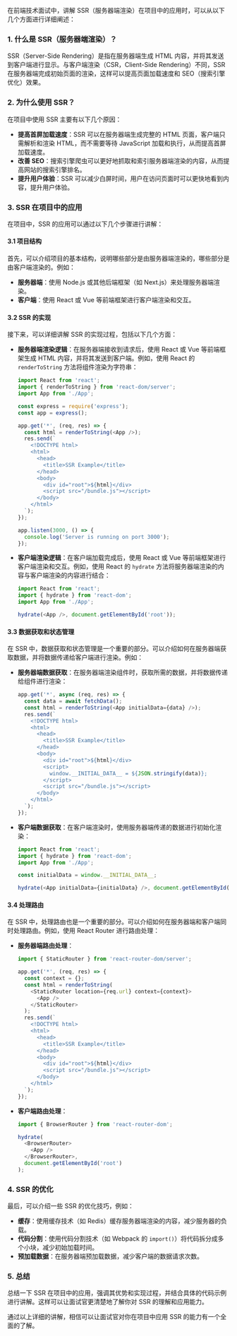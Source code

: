 在前端技术面试中，讲解 SSR（服务器端渲染）在项目中的应用时，可以从以下几个方面进行详细阐述：

### 1. 什么是 SSR（服务器端渲染）？

SSR（Server-Side Rendering）是指在服务器端生成 HTML 内容，并将其发送到客户端进行显示。与客户端渲染（CSR，Client-Side Rendering）不同，SSR 在服务器端完成初始页面的渲染，这样可以提高页面加载速度和 SEO（搜索引擎优化）效果。

### 2. 为什么使用 SSR？

在项目中使用 SSR 主要有以下几个原因：

- **提高首屏加载速度**：SSR 可以在服务器端生成完整的 HTML 页面，客户端只需解析和渲染 HTML，而不需要等待 JavaScript 加载和执行，从而提高首屏加载速度。
- **改善 SEO**：搜索引擎爬虫可以更好地抓取和索引服务器端渲染的内容，从而提高网站的搜索引擎排名。
- **提升用户体验**：SSR 可以减少白屏时间，用户在访问页面时可以更快地看到内容，提升用户体验。

### 3. SSR 在项目中的应用

在项目中，SSR 的应用可以通过以下几个步骤进行讲解：

#### 3.1 项目结构

首先，可以介绍项目的基本结构，说明哪些部分是由服务器端渲染的，哪些部分是由客户端渲染的。例如：

- **服务器端**：使用 Node.js 或其他后端框架（如 Next.js）来处理服务器端渲染。
- **客户端**：使用 React 或 Vue 等前端框架进行客户端渲染和交互。

#### 3.2 SSR 的实现

接下来，可以详细讲解 SSR 的实现过程，包括以下几个方面：

- **服务器端渲染逻辑**：在服务器端接收到请求后，使用 React 或 Vue 等前端框架生成 HTML 内容，并将其发送到客户端。例如，使用 React 的 `renderToString` 方法将组件渲染为字符串：
  ```javascript
  import React from 'react';
  import { renderToString } from 'react-dom/server';
  import App from './App';

  const express = require('express');
  const app = express();

  app.get('*', (req, res) => {
    const html = renderToString(<App />);
    res.send(`
      <!DOCTYPE html>
      <html>
        <head>
          <title>SSR Example</title>
        </head>
        <body>
          <div id="root">${html}</div>
          <script src="/bundle.js"></script>
        </body>
      </html>
    `);
  });

  app.listen(3000, () => {
    console.log('Server is running on port 3000');
  });
  ```

- **客户端渲染逻辑**：在客户端加载完成后，使用 React 或 Vue 等前端框架进行客户端渲染和交互。例如，使用 React 的 `hydrate` 方法将服务器端渲染的内容与客户端渲染的内容进行结合：
  ```javascript
  import React from 'react';
  import { hydrate } from 'react-dom';
  import App from './App';

  hydrate(<App />, document.getElementById('root'));
  ```

#### 3.3 数据获取和状态管理

在 SSR 中，数据获取和状态管理是一个重要的部分。可以介绍如何在服务器端获取数据，并将数据传递给客户端进行渲染。例如：

- **服务器端数据获取**：在服务器端渲染组件时，获取所需的数据，并将数据传递给组件进行渲染：
  ```javascript
  app.get('*', async (req, res) => {
    const data = await fetchData();
    const html = renderToString(<App initialData={data} />);
    res.send(`
      <!DOCTYPE html>
      <html>
        <head>
          <title>SSR Example</title>
        </head>
        <body>
          <div id="root">${html}</div>
          <script>
            window.__INITIAL_DATA__ = ${JSON.stringify(data)};
          </script>
          <script src="/bundle.js"></script>
        </body>
      </html>
    `);
  });
  ```

- **客户端数据获取**：在客户端渲染时，使用服务器端传递的数据进行初始化渲染：
  ```javascript
  import React from 'react';
  import { hydrate } from 'react-dom';
  import App from './App';

  const initialData = window.__INITIAL_DATA__;

  hydrate(<App initialData={initialData} />, document.getElementById('root'));
  ```

#### 3.4 处理路由

在 SSR 中，处理路由也是一个重要的部分。可以介绍如何在服务器端和客户端同时处理路由。例如，使用 React Router 进行路由处理：

- **服务器端路由处理**：
  ```javascript
  import { StaticRouter } from 'react-router-dom/server';

  app.get('*', (req, res) => {
    const context = {};
    const html = renderToString(
      <StaticRouter location={req.url} context={context}>
        <App />
      </StaticRouter>
    );
    res.send(`
      <!DOCTYPE html>
      <html>
        <head>
          <title>SSR Example</title>
        </head>
        <body>
          <div id="root">${html}</div>
          <script src="/bundle.js"></script>
        </body>
      </html>
    `);
  });
  ```

- **客户端路由处理**：
  ```javascript
  import { BrowserRouter } from 'react-router-dom';

  hydrate(
    <BrowserRouter>
      <App />
    </BrowserRouter>,
    document.getElementById('root')
  );
  ```

### 4. SSR 的优化

最后，可以介绍一些 SSR 的优化技巧，例如：

- **缓存**：使用缓存技术（如 Redis）缓存服务器端渲染的内容，减少服务器的负载。
- **代码分割**：使用代码分割技术（如 Webpack 的 `import()`）将代码拆分成多个小块，减少初始加载时间。
- **预加载数据**：在服务器端预加载数据，减少客户端的数据请求次数。

### 5. 总结

总结一下 SSR 在项目中的应用，强调其优势和实现过程，并结合具体的代码示例进行讲解。这样可以让面试官更清楚地了解你对 SSR 的理解和应用能力。

通过以上详细的讲解，相信可以让面试官对你在项目中应用 SSR 的能力有一个全面的了解。
